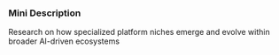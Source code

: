 ### Mini Description

Research on how specialized platform niches emerge and evolve within broader AI-driven ecosystems
